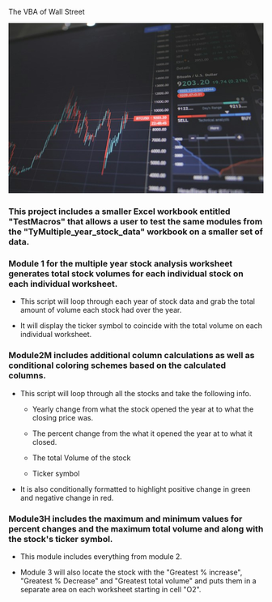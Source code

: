 The VBA of Wall Street

![stock Market](Images/stockchart.jpg) 

### This project includes a smaller Excel workbook entitled "TestMacros" that allows a user to test the same modules from the "TyMultiple_year_stock_data" workbook on a smaller set of data. 

### Module 1 for the multiple year stock analysis worksheet generates total stock volumes for each individual stock on each individual worksheet. 

* This script will loop through each year of stock data and grab the total amount of volume each stock had over the year.

* It will display the ticker symbol to coincide with the total volume on each individual worksheet.


### Module2M includes additional column calculations as well as conditional coloring schemes based on the calculated columns. 

* This script will loop through all the stocks and take the following info.

  * Yearly change from what the stock opened the year at to what the closing price was.

  * The percent change from the what it opened the year at to what it closed.

  * The total Volume of the stock

  * Ticker symbol

* It is also conditionally formatted to highlight positive change in green and negative change in red.


### Module3H includes the maximum and minimum values for percent changes and the maximum total volume and along with the stock's ticker symbol. 

* This module includes everything from module 2. 

* Module 3 will also  locate the stock with the "Greatest % increase", "Greatest % Decrease" and "Greatest total volume" and puts them in a separate area on each worksheet starting in cell "O2".






